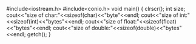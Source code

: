 #include<iostream.h>
#include<conio.h>
void main()
{
clrscr();
int size;
cout<<"size of char:"<<sizeof(char)<<"byte"<<endl;
cout<<"size of int:"<<sizeof(int)<<"bytes"<<endl;
cout<<"size of float:"<<sizeof(float)<<"bytes"<<endl;
cout<<"size of double:"<<sizeof(double)<<"bytes"<<endl;
getch();
}


